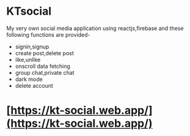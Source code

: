 # KTsocial
My very own social media application using reactjs,firebase and these following functions are provided-
- signin,signup
- create post,delete post
- like,unlike
- onscroll data fetching
- group chat,private chat
- dark mode
- delete account

# [https://kt-social.web.app/](https://kt-social.web.app/)